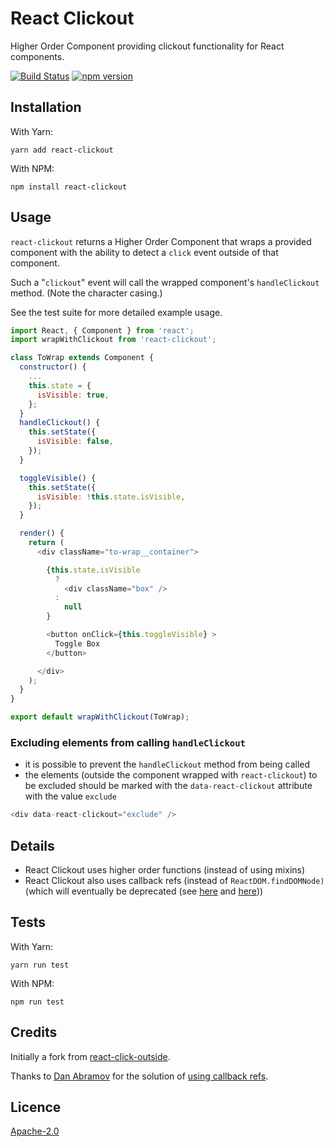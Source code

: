 # React Clickout

Higher Order Component providing clickout functionality for React components.

[![Build Status](https://travis-ci.org/danielmoi/react-clickout.svg?branch=master)](https://travis-ci.org/danielmoi/react-clickout)
[![npm version](https://badge.fury.io/js/react-clickout.svg)](https://badge.fury.io/js/react-clickout)


## Installation
With Yarn:
```
yarn add react-clickout
```

With NPM:
```
npm install react-clickout
```

## Usage
`react-clickout` returns a Higher Order Component that wraps a provided component with the ability to detect a `click` event outside of that component.

Such a "`clickout`" event will call the wrapped component's `handleClickout` method. (Note the character casing.)

See the test suite for more detailed example usage.

```js
import React, { Component } from 'react';
import wrapWithClickout from 'react-clickout';

class ToWrap extends Component {
  constructor() {
    ...
    this.state = {
      isVisible: true,
    };
  }
  handleClickout() {
    this.setState({
      isVisible: false,
    });
  }

  toggleVisible() {
    this.setState({
      isVisible: !this.state.isVisible,
    });
  }

  render() {
    return (
      <div className="to-wrap__container">

        {this.state.isVisible
          ?
            <div className="box" />
          :
            null
        }

        <button onClick={this.toggleVisible} >
          Toggle Box
        </button>

      </div>
    );
  }
}

export default wrapWithClickout(ToWrap);
```

### Excluding elements from calling `handleClickout`
- it is possible to prevent the `handleClickout` method from being called
- the elements (outside the component wrapped with `react-clickout`) to be excluded should be marked with the `data-react-clickout` attribute with the value `exclude`
```js
<div data-react-clickout="exclude" />
```


## Details
- React Clickout uses higher order functions (instead of using mixins)
- React Clickout also uses callback refs (instead of `ReactDOM.findDOMNode)` (which will eventually be deprecated (see [here](https://github.com/yannickcr/eslint-plugin-react/blob/master/docs/rules/no-find-dom-node.md) and [here](https://github.com/yannickcr/eslint-plugin-react/issues/678#issue-165177220)))



## Tests
With Yarn:
```
yarn run test
```

With NPM:
```
npm run test
```


## Credits
Initially a fork from [react-click-outside](https://github.com/kentor/react-click-outside).

Thanks to [Dan Abramov](https://github.com/gaearon) for the solution of [using callback refs](https://github.com/yannickcr/eslint-plugin-react/issues/678#issuecomment-232293175).

## Licence

[Apache-2.0](LICENSE.txt)